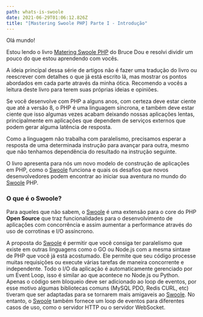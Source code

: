 ```yaml
---
path: whats-is-swoole
date: 2021-06-29T01:06:12.826Z
title: "[Mastering Swoole PHP] Parte I - Introdução"
---
```

Olá mundo! 

Estou lendo o livro [Matering Swoole PHP](https://www.amazon.com.br/Mastering-Swoole-PHP-performance-concurrent-ebook/dp/B0881B227S#:~:text=This%20book%20is%20for%20the,Swoole%20PHP%20system%20with%20confidence.) do Bruce Dou e resolvi dividir um pouco do que estou aprendendo com vocês. 

A ideia principal dessa série de artigos não é fazer uma tradução do livro ou reescrever com detalhes o que já está escrito lá, mas mostrar os pontos abordados em cada parte através da minha ótica. Recomendo a vocês a leitura deste livro para terem suas próprias ideias e opiniões.

Se você desenvolve com PHP a alguns anos, com certeza deve estar ciente que até a versão 8, o PHP é uma linguagem síncrona, e também deve estar ciente que isso algumas vezes acabam deixando nossas aplicações lentas, principalmente em aplicações que dependem de serviços externos que podem gerar alguma latência de resposta. 

Como a linguagem não trabalha com paralelismo, precisamos esperar a resposta de uma determinada instrução para avançar para outra, mesmo que não tenhamos dependência do resultado na instrução seguinte.

O livro apresenta para nós um novo modelo de construção de aplicações em PHP, como o [Swoole](https://www.swoole.co.uk/) funciona e quais os desafios que novos desenvolvedores podem encontrar ao iniciar sua aventura no mundo do [Swoole](https://www.swoole.co.uk/) PHP.

### O que é o Swoole?

Para aqueles que não sabem, o [Swoole](https://www.swoole.co.uk/) é uma extensão para o core do PHP **Open Source** que traz funcionalidades para o desenvolvimento de aplicações com concorrência e assim aumentar a performance através do uso de corrotinas e I/O assíncrono.

A proposta do [Swoole](https://www.swoole.co.uk/) é permitir que você consiga ter paralelismo que existe em outras linguagens como o GO ou Node.js com a mesma sintaxe de PHP que você já está acostumado. Ele permite que seu código processe muitas requisições ou execute várias tarefas de maneira concorrente e independente. Todo o I/O da aplicação é automaticamente gerenciado por um Event Loop, isso é similar ao que acontece no Node.js ou Python. Apenas o código sem bloqueio deve ser adicionado ao loop de eventos, por esse motivo algumas bibliotecas comuns (MySQL PDO, Redis CURL, etc) tiveram que ser adaptadas para se tornarem mais amigaveis ao [Swoole](https://www.swoole.co.uk/). No entanto, o [Swoole](https://www.swoole.co.uk/) também fornece um loop de eventos para diferentes casos de uso, como o servidor HTTP ou o servidor WebSocket.